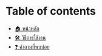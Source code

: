 # Table of contents

* [🏠 หน้าหลัก](README.md)
* [🛠️ วิธีการใช้งาน](setting-up.md)
* [❓ คำถามที่พบบ่อย](faq.md)
